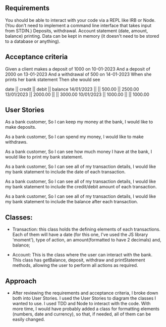## Requirements 

You should be able to interact with your code via a REPL like IRB or Node. (You don't need to implement a command line interface that takes input from STDIN.)
Deposits, withdrawal.
Account statement (date, amount, balance) printing.
Data can be kept in memory (it doesn't need to be stored to a database or anything).


## Acceptance criteria

Given a client makes a deposit of 1000 on 10-01-2023
And a deposit of 2000 on 13-01-2023
And a withdrawal of 500 on 14-01-2023
When she prints her bank statement
Then she would see

date || credit || debit || balance
14/01/2023 || || 500.00 || 2500.00
13/01/2023 || 2000.00 || || 3000.00
10/01/2023 || 1000.00 || || 1000.00

## User Stories
As a bank customer,
So I can keep my money at the bank,
I would like to make deposits.

As a bank customer,
So I can spend my money,
I would like to make withdraws.

As a bank customer,
So I can see how much money I have at the bank,
I would like to print my bank statement.

As a bank customer,
So I can see all of my transaction details,
I would like my bank statement to include the date of each transaction.

As a bank customer,
So I can see all of my transaction details,
I would like my bank statement to include the credit/debit amount of each transaction.

As a bank customer,
So I can see all of my transaction details,
I would like my bank statement to include the balance after each transaction.

## Classes:

- Transaction: this class holds the defining elements of each transactions. Each of them will have a date (for this one, I've used the JS library 'moment'), type of action, an amount(formatted to have 2 decimals) and, balance;

- Account: This is the class where the user can interact with the bank. This class has getBalance, deposit, withdraw and printStatement methods, allowing the user to perform all actions as required.


## Approach

- After reviewing the requirements and acceptance criteria, I broke down both into User Stories.
I used the User Stories to diagram the classes I wanted to use. 
I used TDD and Node to interact with the code.
With more time, I would have probably added a class for formatting elements (numbers, date and currency), so that, if needed, all of them can be easily changed.